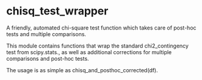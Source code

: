 # chisq_test_wrapper
A friendly, automated chi-square test function which takes care of post-hoc tests and multiple comparisons.

This module contains functions that wrap the standard chi2_contingency test from scipy.stats.,
as well as additional corrections for multiple comparisons and post-hoc tests.

The usage is as simple as chisq_and_posthoc_corrected(df).
